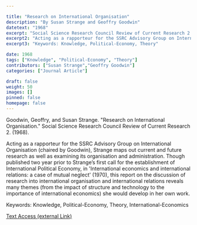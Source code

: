 ```yaml
---

title: "Research on International Organisation"
description: "By Susan Strange and Geoffry Goodwin"
datetext: "1968"
excerpt: "Social Science Research Council Review of Current Research 2. (1968)"
excerpt2: "Acting as a rapporteur for the SSRC Advisory Group on International Organisation (chaired by Goodwin), Strange maps out current and future research as well as examining its organisation and administration. Though published two year prior to Strange’s first call for the establishment of International Political Economy, in 'International economics and international relations: a case of mutual neglect' (1970), this report on the discussion of research into international organisation and international relations reveals many themes (from the impact of structure and technology to the importance of international economics) she would develop in her own work."
excerpt3: "Keywords: Knowledge, Political-Economy, Theory"

date: 1968
tags: ["Knowledge", "Political-Economy", "Theory"]
contributors: ["Susan Strange","Geoffry Goodwin"]
categories: ["Journal Article"]

draft: false
weight: 50
images: []
pinned: false
homepage: false
---
```


Goodwin, Geoffry, and Susan Strange. "Research on International Organisation." Social Science Research Council Review of Current Research 2. (1968).

Acting as a rapporteur for the SSRC Advisory Group on International Organisation (chaired by Goodwin), Strange maps out current and future research as well as examining its organisation and administration. Though published two year prior to Strange’s first call for the establishment of International Political Economy, in 'International economics and international relations: a case of mutual neglect' (1970), this report on the discussion of research into international organisation and international relations reveals many themes (from the impact of structure and technology to the importance of international economics) she would develop in her own work.

Keywords: Knowledge, Political-Economy, Theory, International-Economics

[Text Access (external Link)](link)
